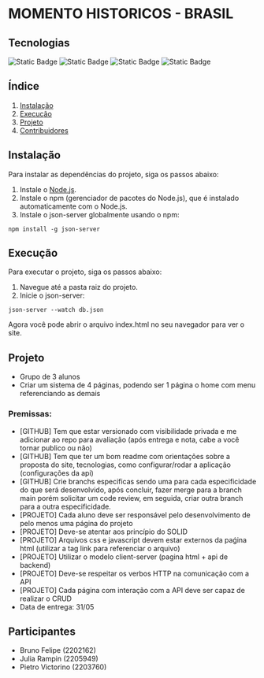 # MOMENTO HISTORICOS - BRASIL

## Tecnologias
![Static Badge](https://img.shields.io/badge/node.js-5FA04E?style=for-the-badge&logo=nodedotjs&labelColor=black) ![Static Badge](https://img.shields.io/badge/HTML5-E34F26?style=for-the-badge&logo=html5&labelColor=black) ![Static Badge](https://img.shields.io/badge/CSS3-1572B6?style=for-the-badge&logo=css3&labelColor=black) ![Static Badge](https://img.shields.io/badge/JavaScript-F7DF1E?style=for-the-badge&logo=javascript&labelColor=black)


## Índice

1. [Instalação](#instalação)
2. [Execução](#execução)
3. [Projeto](#projeto)
4. [Contribuidores](#contribuidores)

## Instalação

Para instalar as dependências do projeto, siga os passos abaixo:

1. Instale o [Node.js](https://nodejs.org/).
2. Instale o npm (gerenciador de pacotes do Node.js), que é instalado automaticamente com o Node.js.
3. Instale o json-server globalmente usando o npm:

```
npm install -g json-server
```

## Execução

Para executar o projeto, siga os passos abaixo:

1. Navegue até a pasta raiz do projeto.
2. Inicie o json-server:

```
json-server --watch db.json
```

Agora você pode abrir o arquivo index.html no seu navegador para ver o site.
## Projeto

- Grupo de 3 alunos
- Criar um sistema de 4 páginas, podendo ser 1 página o home com menu
referenciando as demais

### Premissas:
- [GITHUB] Tem que estar versionado com visibilidade privada e me
adicionar ao repo para avaliação (após entrega e nota, cabe a você
tornar publico ou não)
- [GITHUB] Tem que ter um bom readme com orientações sobre a proposta do
site, tecnologias, como configurar/rodar a aplicação (configurações da
api)
- [GITHUB] Crie branchs especificas sendo uma para cada especificidade
do que será desenvolvido, após concluir, fazer merge para a branch
main porém solicitar um code review, em seguida, criar outra branch
para a outra especificidade.
- [PROJETO] Cada aluno deve ser responsável pelo desenvolvimento de pelo
menos uma página do projeto
- [PROJETO] Deve-se atentar aos princípio do SOLID
- [PROJETO] Arquivos css e javascript devem estar externos da paǵina
html (utilizar a tag link para referenciar o arquivo)
- [PROJETO] Utilizar o modelo client-server (pagina html + api de
backend)
- [PROJETO] Deve-se respeitar os verbos HTTP na comunicação com a API
- [PROJETO] Cada página com interação com a API deve ser capaz de
realizar o CRUD
- Data de entrega: 31/05

## Participantes

- Bruno Felipe (2202162)
- Julia Rampin (2205949)
- Pietro Victorino (2203760)
